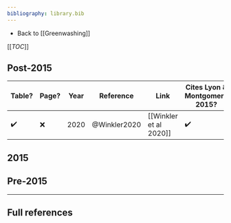 ```yaml
---
bibliography: library.bib
---
```


* Back to [[Greenwashing]]

[[_TOC_]]

## Post-2015

Table?              | Page?     | Year  | Reference     | Link                      | Cites Lyon & Montgomery 2015?
---                 | ---       | ---   | ---           | ---                       | ---
:heavy_check_mark:  | :x:       | 2020  | @Winkler2020  | [[Winkler et al 2020]]    | :heavy_check_mark:


## 2015

## Pre-2015

---

## Full references